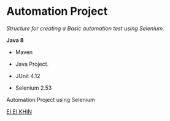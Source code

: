 # Automation Project

*Structure for creating a Basic automation test using Selenium.*

**Java 8**

* Maven

* Java Project.
* JUnit 4.12
* Selenium 2.53

Automation Project using Selenium

[EI EI KHIN](https://gitgub.com/eekhin/)